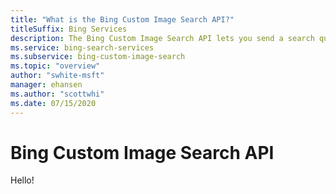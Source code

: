 ```yaml
---
title: "What is the Bing Custom Image Search API?"
titleSuffix: Bing Services
description: The Bing Custom Image Search API lets you send a search query to Bing and get back a list of relevant images from the slice of Web that your Custom Search instance defines. You can specify filter values to filter the types of images Bing returns. Results are provided as JSON.
ms.service: bing-search-services
ms.subservice: bing-custom-image-search
ms.topic: "overview"
author: "swhite-msft"
manager: ehansen
ms.author: "scottwhi"
ms.date: 07/15/2020
---
```


# Bing Custom Image Search API

Hello!